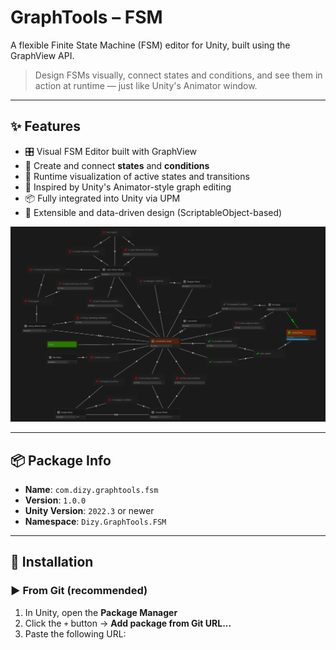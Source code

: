 # GraphTools – FSM

A flexible Finite State Machine (FSM) editor for Unity, built using the GraphView API.

> Design FSMs visually, connect states and conditions, and see them in action at runtime — just like Unity's Animator window.

---

## ✨ Features

- 🎛️ Visual FSM Editor built with GraphView
- 🧩 Create and connect **states** and **conditions**
- 🔄 Runtime visualization of active states and transitions
- 🧠 Inspired by Unity's Animator-style graph editing
- 📦 Fully integrated into Unity via UPM
- 🔧 Extensible and data-driven design (ScriptableObject-based)

![FSM Preview](Documentation~/preview.png)

---

## 📦 Package Info

- **Name**: `com.dizy.graphtools.fsm`
- **Version**: `1.0.0`
- **Unity Version**: `2022.3` or newer
- **Namespace**: `Dizy.GraphTools.FSM`

---

## 🚀 Installation

### ▶️ From Git (recommended)

1. In Unity, open the **Package Manager**
2. Click the `+` button → **Add package from Git URL...**
3. Paste the following URL:
